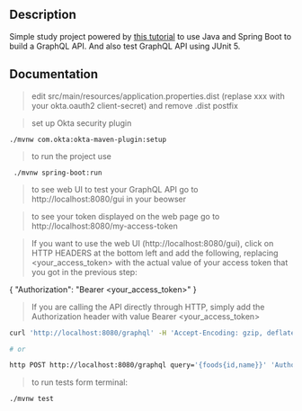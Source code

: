 ## Description

Simple study project powered by [this tutorial](https://developer.okta.com/blog/2020/01/31/java-graphql)
to use Java and Spring Boot to build a GraphQL API. And also test GraphQL API using JUnit 5.

## Documentation
> edit src/main/resources/application.properties.dist (replase xxx with your okta.oauth2 client-secret)
and remove .dist postfix

> set up Okta security plugin
```
./mvnw com.okta:okta-maven-plugin:setup
```
> to run the project use
```
 ./mvnw spring-boot:run 
```

> to see web UI to test your GraphQL API go to http://localhost:8080/gui in your beowser

> to see your token displayed on the web page go to http://localhost:8080/my-access-token

> If you want to use the web UI (http://localhost:8080/gui), click on HTTP HEADERS at the bottom left
 and add the following, replacing <your_access_token> with the actual value of your access token
 that you got in the previous step:
 
  { "Authorization": "Bearer <your_access_token>" }
    
> If you are calling the API directly through HTTP, simply add the Authorization header
> with value Bearer <your_access_token>
```bash
curl 'http://localhost:8080/graphql' -H 'Accept-Encoding: gzip, deflate, br' -H 'Content-Type: application/json' -H 'Accept: application/json' -H 'Connection: keep-alive' -H 'DNT: 1' -H 'Origin: http://localhost:8080' -H 'Authorization: Bearer <your_access_token>' --data-binary '{"query":"{\n  foods {\n    id\n    name\n  }\n}"}'

# or

http POST http://localhost:8080/graphql query='{foods{id,name}}' 'Authorization: <your_access_token>'
```
> to run tests form terminal:
```
./mvnw test
```